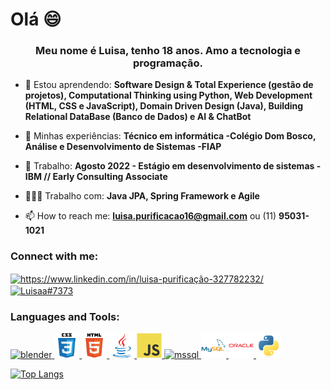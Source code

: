 # Olá 😄
<h3 align="center">Meu nome é Luisa, tenho 18 anos. 
  Amo a tecnologia e programação.</h3>

- 🌱 Estou aprendendo: **Software Design & Total Experience (gestão de projetos), Computational Thinking using Python, Web Development (HTML, CSS e JavaScript), Domain Driven Design (Java), Building Relational DataBase (Banco de Dados) e AI & ChatBot**

- 📄 Minhas experiências: **Técnico em informática -Colégio Dom Bosco, Análise e Desenvolvimento de Sistemas -FIAP**

- 🤩 Trabalho: **Agosto 2022 - Estágio em desenvolvimento de sistemas - IBM // Early Consulting Associate**

- 👩🏻‍💻 Trabalho com: **Java JPA, Spring Framework e Agile**

- 📫 How to reach me: **luisa.purificacao16@gmail.com** ou (11) **95031-1021**

<h3 align="left">Connect with me:</h3>
<p align="left">
<a href="https://linkedin.com/in/luisa-purificação-327782232/" target="blank"><img align="center" src="https://raw.githubusercontent.com/rahuldkjain/github-profile-readme-generator/master/src/images/icons/Social/linked-in-alt.svg" alt="https://www.linkedin.com/in/luisa-purificação-327782232/" height="30" width="40" /></a>
<a href="https://discord.gg/Luisaa#7373" target="blank"><img align="center" src="https://raw.githubusercontent.com/rahuldkjain/github-profile-readme-generator/master/src/images/icons/Social/discord.svg" alt="Luisaa#7373" height="30" width="40" /></a>
</p>

<h3 align="left">Languages and Tools:</h3>
<p align="left"> <a href="https://www.blender.org/" target="_blank" rel="noreferrer"> <img src="https://download.blender.org/branding/community/blender_community_badge_white.svg" alt="blender" width="40" height="40"/> </a> <a href="https://www.w3schools.com/css/" target="_blank" rel="noreferrer"> <img src="https://raw.githubusercontent.com/devicons/devicon/master/icons/css3/css3-original-wordmark.svg" alt="css3" width="40" height="40"/> </a> <a href="https://www.w3.org/html/" target="_blank" rel="noreferrer"> <img src="https://raw.githubusercontent.com/devicons/devicon/master/icons/html5/html5-original-wordmark.svg" alt="html5" width="40" height="40"/> </a> <a href="https://www.java.com" target="_blank" rel="noreferrer"> <img src="https://raw.githubusercontent.com/devicons/devicon/master/icons/java/java-original.svg" alt="java" width="40" height="40"/> </a> <a href="https://developer.mozilla.org/en-US/docs/Web/JavaScript" target="_blank" rel="noreferrer"> <img src="https://raw.githubusercontent.com/devicons/devicon/master/icons/javascript/javascript-original.svg" alt="javascript" width="40" height="40"/> </a> <a href="https://www.microsoft.com/en-us/sql-server" target="_blank" rel="noreferrer"> <img src="https://www.svgrepo.com/show/303229/microsoft-sql-server-logo.svg" alt="mssql" width="40" height="40"/> </a> <a href="https://www.mysql.com/" target="_blank" rel="noreferrer"> <img src="https://raw.githubusercontent.com/devicons/devicon/master/icons/mysql/mysql-original-wordmark.svg" alt="mysql" width="40" height="40"/> </a> <a href="https://www.oracle.com/" target="_blank" rel="noreferrer"> <img src="https://raw.githubusercontent.com/devicons/devicon/master/icons/oracle/oracle-original.svg" alt="oracle" width="40" height="40"/> </a> <a href="https://www.python.org" target="_blank" rel="noreferrer"> <img src="https://raw.githubusercontent.com/devicons/devicon/master/icons/python/python-original.svg" alt="python" width="40" height="40"/> </a> </p>

[![Top Langs](https://github-readme-stats.vercel.app/api/top-langs/?username=luisagpurificacao&layout=compact&theme=cobalt)](https://github.com/luisagpurificacao/github-readme-stats)
